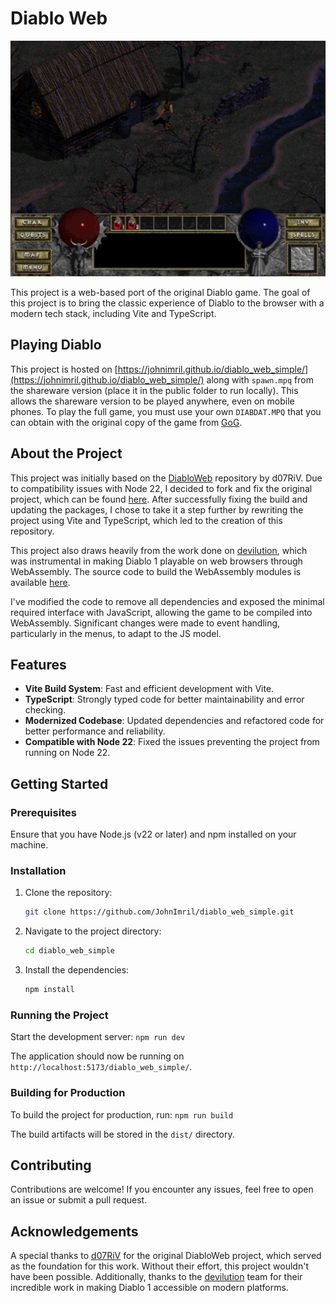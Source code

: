 # Diablo Web

![App Screenshot](./public/screenshot.png)

This project is a web-based port of the original Diablo game. The goal of this project is to bring the classic experience of Diablo to the browser with a modern tech stack, including Vite and TypeScript.

## Playing Diablo

This project is hosted on [https://johnimril.github.io/diablo_web_simple/](https://johnimril.github.io/diablo_web_simple/) along with `spawn.mpq` from the shareware version (place it in the public folder to run locally). This allows the shareware version to be played anywhere, even on mobile phones. To play the full game, you must use your own `DIABDAT.MPQ` that you can obtain with the original copy of the game from [GoG](url=https://www.gog.com/game/diablo).

## About the Project

This project was initially based on the [DiabloWeb](https://github.com/d07RiV/diabloweb) repository by d07RiV. Due to compatibility issues with Node 22, I decided to fork and fix the original project, which can be found [here](https://github.com/JohnImril/diabloweb-beta). After successfully fixing the build and updating the packages, I chose to take it a step further by rewriting the project using Vite and TypeScript, which led to the creation of this repository.

This project also draws heavily from the work done on [devilution](https://github.com/diasurgical/devilution), which was instrumental in making Diablo 1 playable on web browsers through WebAssembly. The source code to build the WebAssembly modules is available [here](https://github.com/d07RiV/devilution).

I've modified the code to remove all dependencies and exposed the minimal required interface with JavaScript, allowing the game to be compiled into WebAssembly. Significant changes were made to event handling, particularly in the menus, to adapt to the JS model.

## Features

-   **Vite Build System**: Fast and efficient development with Vite.
-   **TypeScript**: Strongly typed code for better maintainability and error checking.
-   **Modernized Codebase**: Updated dependencies and refactored code for better performance and reliability.
-   **Compatible with Node 22**: Fixed the issues preventing the project from running on Node 22.

## Getting Started

### Prerequisites

Ensure that you have Node.js (v22 or later) and npm installed on your machine.

### Installation

1. Clone the repository:

    ```bash
    git clone https://github.com/JohnImril/diablo_web_simple.git
    ```

2. Navigate to the project directory:

    ```bash
    cd diablo_web_simple
    ```

3. Install the dependencies:

    ```bash
    npm install
    ```

### Running the Project

Start the development server: `npm run dev`

The application should now be running on `http://localhost:5173/diablo_web_simple/`.

### Building for Production

To build the project for production, run: `npm run build`

The build artifacts will be stored in the `dist/` directory.

## Contributing

Contributions are welcome! If you encounter any issues, feel free to open an issue or submit a pull request.

## Acknowledgements

A special thanks to [d07RiV](https://github.com/d07RiV) for the original DiabloWeb project, which served as the foundation for this work. Without their effort, this project wouldn't have been possible. Additionally, thanks to the [devilution](https://github.com/diasurgical/devilution) team for their incredible work in making Diablo 1 accessible on modern platforms.
